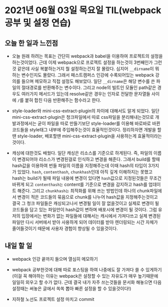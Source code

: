 # 2021년 06월 03일 목요일 TIL(webpack 공부 및 설정 연습)

## 오늘 한 일과 느낀점
- 오늘 원래 하려는 목표는 간단히 webpack과 babel을 이용하여 프로젝트의 설정을 하는것이었다. 근데 이제 webpack으로 프로젝트 설정을 하는것이 3번째인가 그런것 같은데 사실 복붙하는거지 뭘 설정하는건지 잘 몰랐다. 심지어 `__dirname`이 뭐하는 변수인지도 몰랐다. 그래서 패스트캠퍼스 인강에 수록되어있는 webpack 강의를 들으며 메모하고 직접 설정도 해보았다. 일단 `__dirname`은 해당 변수를 쓴 파일의 절대경로를 반환해주는 변수이다. 그리고 node의 빌트인 모듈인 path같은 경우도 여러가지 메서드가 있는데 resolve같은 경우는 인자로 전달한 문자열들 사이에 `/`를 붙혀 합친 다음 반환해주는 함수라고 한다.  

- style-loader와 mini-css-extract-plugin의 차이에 대해서도 알게 되었다. 일단 mini-css-extract-plugin은 청크파일에서 따로 css파일을 분리해내는것므로 개발과정에서는 굳이 파일을 따로 만들기보단 style-loader를 이용해 바로바로 바뀐 코드들을 style태그 내부에 주입해주는것이 효율적인것이다. 정리하자면 개발을 할땐 style-loader, 배포할땐 mini-css-extract-plugin을 사용하는게 효율적이라는것이다.  

- 캐싱에 대한것도 배웠다. 일단 캐싱은 리소스를 기준으로 하게된다. 즉, 파일의 이름이 변경되어야 리소스가 변경된걸로 인식하고 변경을 해준다. 그래서 build를 할때 hash값을 이용하여 번들 파일의 이름을 지정해주는데 이때 hash의 타입이 3가지가 있었다. `hash`, `contenthash`, `chunkhash`인데 아직 깊게 이해하지는 못했고 hash는 build가 될때 파일 내용에 변경이 있다면 `hash`값으로 지정된것들은 무조건 바뀌게 되고 `contenthash는` content를 기준으로 변경을 감지하고 hash를 업데이트 해준다. 그리고 `chunkhash는` 최적화를 위해 쓰는 방법인데 하나의 chunk파일에서 변경이 적은 코드들의 묶음으로 chunk를 나누어 hash값을 지정해주는것이고 결국 그 청크 파일들은 캐싱되고나서 변경될 일이 잘 없을것이고 실제로 변경이 될 코드들을 담고 있는 파일만이 hash값이 변하며 배포시에 변경이 될 것이다. 그럼 유저의 입장에서는 변화가 없는 파일들에 대해서는 캐시에서 가져다쓰고 실제 변경된 파일만 다시 서버에서 받아 사용하게 되어 데이터를 받아 렌더링되는 시간 자체가 줄어들것이기 때문에 사용자 경험이 향상될 수 있을것이다.

## 내일 할 일
- webpack 인강 끝까지 들으며 열심히 메모하기  

- webpack 공부한것에 대해 따로 포스팅을 하여 나중에도 잘 가져다 쓸 수 있게하기 (이걸 꼭 해야하는 이유는 webpack은 설정할 수 있는 자유도가 매우 높기때문에 일일히 외우고 할 수가 없다. 근데 결국 내가 자주 쓰는것들을 문서화 해놓으면 다음 설정때는 써놓은 글에서 쏙쏙 뽑아 빠른 설정을 할 수 있을것이다!)  

- 지하철 노선도 프로젝트 설정 마치고 commit


